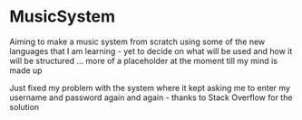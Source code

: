 MusicSystem
===========
Aiming to make a music system from scratch using some of the new 
languages that I am learning - yet to decide on what will be used and 
how it will be structured ... more of a placeholder at the moment till 
my mind is made up 

Just fixed my problem with the system where it kept asking me to enter 
my username and password again and again - thanks to Stack Overflow for 
the solution
